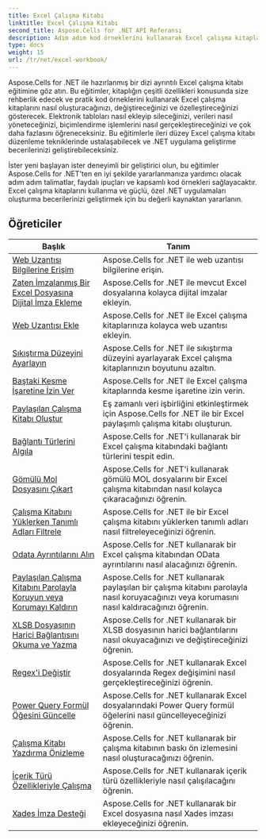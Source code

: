 ```yaml
---
title: Excel Çalışma Kitabı
linktitle: Excel Çalışma Kitabı
second_title: Aspose.Cells for .NET API Referansı
description: Adım adım kod örneklerini kullanarak Excel çalışma kitaplarıyla çalışma konusunda uzmanlaşmak için Aspose.Cells for .NET eğitimlerini keşfedin.
type: docs
weight: 15
url: /tr/net/excel-workbook/
---
```

Aspose.Cells for .NET ile hazırlanmış bir dizi ayrıntılı Excel çalışma kitabı eğitimine göz atın. Bu eğitimler, kitaplığın çeşitli özellikleri konusunda size rehberlik edecek ve pratik kod örneklerini kullanarak Excel çalışma kitaplarını nasıl oluşturacağınızı, değiştireceğinizi ve özelleştireceğinizi gösterecek. Elektronik tabloları nasıl ekleyip sileceğinizi, verileri nasıl yöneteceğinizi, biçimlendirme işlemlerini nasıl gerçekleştireceğinizi ve çok daha fazlasını öğreneceksiniz. Bu eğitimlerle ileri düzey Excel çalışma kitabı düzenleme tekniklerinde ustalaşabilecek ve .NET uygulama geliştirme becerilerinizi geliştirebileceksiniz.

İster yeni başlayan ister deneyimli bir geliştirici olun, bu eğitimler Aspose.Cells for .NET'ten en iyi şekilde yararlanmanıza yardımcı olacak adım adım talimatlar, faydalı ipuçları ve kapsamlı kod örnekleri sağlayacaktır. Excel çalışma kitaplarını kullanma ve güçlü, özel .NET uygulamaları oluşturma becerilerinizi geliştirmek için bu değerli kaynaktan yararlanın.

## Öğreticiler 
| Başlık | Tanım |
| --- | --- |
| [Web Uzantısı Bilgilerine Erişim](./access-web-extension-information/) | Aspose.Cells for .NET ile web uzantısı bilgilerine erişin. |  
| [Zaten İmzalanmış Bir Excel Dosyasına Dijital İmza Ekleme](./add-digital-signature-to-an-already-signed-excel-file/) | Aspose.Cells for .NET ile mevcut Excel dosyalarına kolayca dijital imzalar ekleyin. |  
| [Web Uzantısı Ekle](./add-web-extension/) | Aspose.Cells for .NET ile Excel çalışma kitaplarınıza kolayca web uzantısı ekleyin. |  
| [Sıkıştırma Düzeyini Ayarlayın](./adjust-compression-level/) | Aspose.Cells for .NET ile sıkıştırma düzeyini ayarlayarak Excel çalışma kitaplarınızın boyutunu azaltın. |  
| [Baştaki Kesme İşaretine İzin Ver](./allow-leading-apostrophe/) | Aspose.Cells for .NET ile Excel çalışma kitaplarında kesme işaretine izin verin. |  
| [Paylaşılan Çalışma Kitabı Oluştur](./create-shared-workbook/) | Eş zamanlı veri işbirliğini etkinleştirmek için Aspose.Cells for .NET ile bir Excel paylaşımlı çalışma kitabı oluşturun. |  
| [Bağlantı Türlerini Algıla](./detect-link-types/) | Aspose.Cells for .NET'i kullanarak bir Excel çalışma kitabındaki bağlantı türlerini tespit edin. |  
| [Gömülü Mol Dosyasını Çıkart](./extract-embedded-mol-file/) | Aspose.Cells for .NET'i kullanarak gömülü MOL dosyalarını bir Excel çalışma kitabından nasıl kolayca çıkaracağınızı öğrenin. |  
| [Çalışma Kitabını Yüklerken Tanımlı Adları Filtrele](./filter-defined-names-while-loading-workbook/) | Aspose.Cells for .NET ile bir Excel çalışma kitabını yüklerken tanımlı adları nasıl filtreleyeceğinizi öğrenin. |  
| [Odata Ayrıntılarını Alın](./get-odata-details/) | Aspose.Cells for .NET kullanarak bir Excel çalışma kitabından OData ayrıntılarını nasıl alacağınızı öğrenin. |  
| [Paylaşılan Çalışma Kitabını Parolayla Koruyun veya Korumayı Kaldırın](./password-protect-or-unprotect-shared-workbook/) | Aspose.Cells for .NET kullanarak paylaşılan bir çalışma kitabını parolayla nasıl koruyacağınızı veya korumasını nasıl kaldıracağınızı öğrenin. |  
| [XLSB Dosyasının Harici Bağlantısını Okuma ve Yazma](./read-and-write-external-connection-of-xlsb-file/) | Aspose.Cells for .NET kullanarak bir XLSB dosyasının harici bağlantılarını nasıl okuyacağınızı ve değiştireceğinizi öğrenin. |  
| [Regex'i Değiştir](./regex-replace/) | Aspose.Cells for .NET kullanarak Excel dosyalarında Regex değişimini nasıl gerçekleştireceğinizi öğrenin. |  
| [Power Query Formül Öğesini Güncelle](./update-power-query-formula-item/) | Aspose.Cells for .NET kullanarak Excel dosyalarındaki Power Query formül öğelerini nasıl güncelleyeceğinizi öğrenin. |  
| [Çalışma Kitabı Yazdırma Önizleme](./workbook-print-preview/) | Aspose.Cells for .NET kullanarak bir çalışma kitabının baskı ön izlemesini nasıl oluşturacağınızı öğrenin. |  
| [İçerik Türü Özellikleriyle Çalışma](./working-with-content-type-properties/) | Aspose.Cells for .NET kullanarak içerik türü özellikleriyle nasıl çalışılacağını öğrenin. |  
| [Xades İmza Desteği](./xades-signature-support/) | Aspose.Cells for .NET kullanarak bir Excel dosyasına nasıl Xades imzası ekleyeceğinizi öğrenin. |  